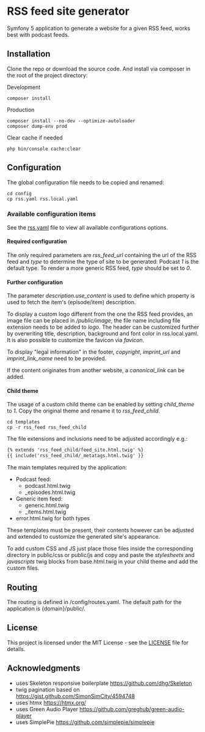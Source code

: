 # RSS feed site generator

Symfony 5 application to generate a website for a given RSS feed, works best with podcast feeds.

## Installation

Clone the repo or download the source code. And install via composer in the root of the project directory:

Development
```shell script
composer install
```

Production
```shell script
composer install --no-dev --optimize-autoloader
composer dump-env prod
```
Clear cache if needed
```shell script
php bin/console cache:clear
```

## Configuration

The global configuration file needs to be copied and renamed:

```shell script
cd config
cp rss.yaml rss.local.yaml
```

### Available configuration items

See the [rss.yaml](/config/rss.yaml) file to view all available configurations options.

#### Required configuration

The only required parameters are _rss_feed_url_ containing the url of the RSS feed and _type_ to determine the type of site to be generated: Podcast _1_ is the default type. To render a more generic RSS feed, _type_ should be set to _0_.

#### Further configuration

The parameter _description.use_content_ is used to define which property is used to fetch the item's (episode/item) description.

To display a custom logo different from the one the RSS feed provides, an image file can be placed in _/public/image_, the file name including file extension needs to be added to _logo_. The header can be customized further by overwriting title, description, background and font color in rss.local.yaml. It is also possible to customize the favicon via _favicon_.

To display "legal information" in the footer, _copyright_, _imprint_url_ and _imprint_link_name_ need to be provided. 

If the content originates from another website, a _canonical_link_ can be added.

#### Child theme

The usage of a custom child theme can be enabled by setting _child_theme_ to _1_. Copy the original theme and rename it to _rss_feed_child_.

```shell script
cd templates
cp -r rss_feed rss_feed_child
```

The file extensions and inclusions need to be adjusted accordingly e.g.:

```html
{% extends 'rss_feed_child/feed_site.html.twig' %}
{{ include('rss_feed_child/_metatags.html.twig' }}
```

The main templates required by the application:

* Podcast feed:
    * podcast.html.twig
    * _episodes.html.twig
* Generic item feed:
    * generic.html.twig
    * _items.html.twig
* error.html.twig for both types

These templates must be present, their contents however can be adjusted and extended to customize the generated site's appearance.

To add custom CSS and JS just place those files inside the corresponding directory in public/css or public/js and copy and paste the _stylesheets_ and _javascripts_ twig blocks from base.html.twig in your child theme and add the custom files.

## Routing

The routing is defined in /config/routes.yaml. The default path for the application is 
{domain}/public/.

## License

This project is licensed under the MIT License - see the [LICENSE](LICENSE) file for details.

## Acknowledgments

* uses Skeleton responsive boilerplate https://github.com/dhg/Skeleton
* twig pagination based on https://gist.github.com/SimonSimCity/4594748
* uses htmx https://htmx.org/
* uses Green Audio Player https://github.com/greghub/green-audio-player
* uses SimplePie https://github.com/simplepie/simplepie
